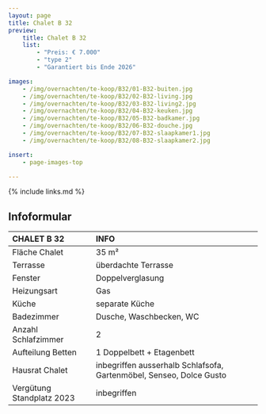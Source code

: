 ```yaml
---
layout: page
title: Chalet B 32
preview:
    title: Chalet B 32
    list:
        - "Preis: € 7.000"
        - "type 2"
        - "Garantiert bis Ende 2026"

images:
    - /img/overnachten/te-koop/B32/01-B32-buiten.jpg
    - /img/overnachten/te-koop/B32/02-B32-living.jpg
    - /img/overnachten/te-koop/B32/03-B32-living2.jpg
    - /img/overnachten/te-koop/B32/04-B32-keuken.jpg
    - /img/overnachten/te-koop/B32/05-B32-badkamer.jpg
    - /img/overnachten/te-koop/B32/06-B32-douche.jpg
    - /img/overnachten/te-koop/B32/07-B32-slaapkamer1.jpg
    - /img/overnachten/te-koop/B32/08-B32-slaapkamer2.jpg

insert:
    - page-images-top

---
```


{% include links.md %}



## Infoformular

CHALET B 32                 | INFO        |
:---------------------------|:------------|
Fläche Chalet               |35 m²
Terrasse                    |überdachte Terrasse  
Fenster                     |Doppelverglasung
Heizungsart                 |Gas
Küche                       |separate Küche
Badezimmer                  |Dusche, Waschbecken, WC
Anzahl Schlafzimmer         |2
Aufteilung Betten           |1 Doppelbett + Etagenbett
Hausrat Chalet              |inbegriffen ausserhalb Schlafsofa, Gartenmöbel, Senseo, Dolce Gusto
Vergütung Standplatz 2023   |inbegriffen
